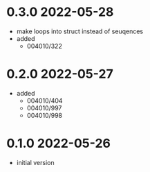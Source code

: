 # 0.3.0 2022-05-28

* make loops into struct instead of seuqences
* added
  * 004010/322

# 0.2.0 2022-05-27

* added
  * 004010/404
  * 004010/997
  * 004010/998

# 0.1.0 2022-05-26

* initial version